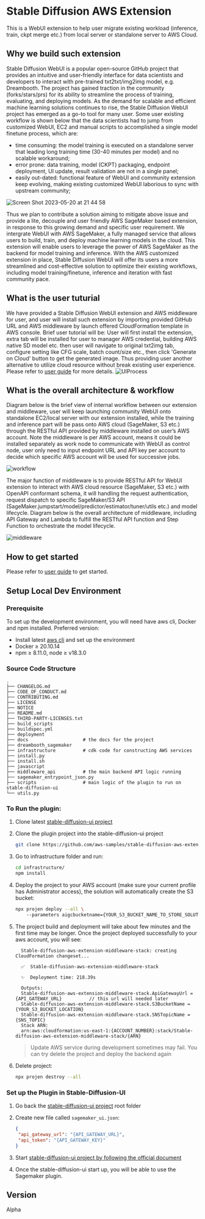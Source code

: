 # Stable Diffusion AWS Extension
This is a WebUI extension to help user migrate existing workload (inference, train, ckpt merge etc.) from local server or standalone server to AWS Cloud.

## Why we build such extension
Stable Diffusion WebUI is a popular open-source GitHub project that provides an intuitive and user-friendly interface for data scientists and developers to interact with pre-trained txt2txt/img2img model, e.g. Dreambooth. The project has gained traction in the community (forks/stars/prs) for its ability to streamline the process of training, evaluating, and deploying models. As the demand for scalable and efficient machine learning solutions continues to rise, the Stable Diffusion WebUI project has emerged as a go-to tool for many user.
Some user existing workflow is shown below that the data scientists had to jump from customized WebUI, EC2 and manual scripts to accomplished a single model finetune process, which are:
* time consuming: the model training is executed on a standalone server that leading long training time (30-40 minutes per model) and no scalable workaround;
* error prone: data training, model (CKPT) packaging, endpoint deployment, UI update, result validation are not in a single panel;
* easily out-dated: functional feature of WebUI and community extension keep evolving, making existing customized WebUI laborious to sync with upstream community;

![Screen Shot 2023-05-20 at 21 44 58](https://github.com/aws-samples/stable-diffusion-aws-extension/assets/23544182/08109af4-84b0-4055-bf19-b9e8344dba75)

Thus we plan to contribute a solution aiming to mitigate above issue and provide a lite, decouple and user friendly AWS SageMaker based extension, in response to this growing demand and specific user requirement. We intergrate WebUI with AWS SageMaker, a fully managed service that allows users to build, train, and deploy machine learning models in the cloud. This extension will enable users to leverage the power of AWS SageMaker as the backend for model training and inference. With the AWS customized extension in place, Stable Diffusion WebUI will offer its users a more streamlined and cost-effective solution to optimize their existing workflows, including model training/finetune, inference and iteration with fast community pace.

## What is the user tuturial
We have provided a Stable Diffusion WebUI extension and AWS middleware for user, and user will install such extension by importing provided GitHub URL and AWS middleware by launch offered CloudFormation template in AWS console.
Brief user tutorial will be: User will first install the extension, extra tab will be installed for user to manager AWS credential, building AWS native SD model etc. then user will navigate to original txt2img tab, configure setting like CFG scale, batch count/size etc., then click 'Generate on Cloud' button to get the generated image. Thus providing user another alternative to utilize cloud resource without break existing user experience. Please refer to [user guide](https://aws-samples.github.io/stable-diffusion-aws-extension/en/) for more details.
![UIProcess](https://github.com/aws-samples/stable-diffusion-aws-extension/assets/23544182/3c6961d0-e1f9-4bee-b370-892978063781)

## What is the overall architecture & workflow
Diagram below is the brief view of internal workflow between our extension and middleware, user will keep launching community WebUI onto standalone EC2/local server with our extension installed, while the training and inference part will be pass onto AWS cloud (SageMaker, S3 etc.) through the RESTful API provided by middleware installed on user’s AWS account. Note the middleware is per AWS account, means it could be installed separately as work node to communicate with WebUI as control node, user only need to input endpoint URL and API key per account to decide which specific AWS account will be used for successive jobs.

![workflow](https://github.com/aws-samples/stable-diffusion-aws-extension/assets/23544182/2781734c-d1fb-44c3-bc57-c0e78e128c4e)

The major function of middleware is to provide RESTful API for WebUI extension to interact with AWS cloud resource (SageMaker, S3 etc.) with OpenAPI conformant schema, it will handling the request authentication, request dispatch to specific SageMaker/S3 API (SageMaker.jumpstart/model/predictor/estimator/tuner/utils etc.) and model lifecycle.
Diagram below is the overall architecture of middleware, including API Gateway and Lambda to fulfill the RESTful API function and Step Function to orchestrate the model lifecycle.

![middleware](https://github.com/aws-samples/stable-diffusion-aws-extension/assets/23544182/be36c1f2-fd3d-45f2-8696-8658e4ee6f9d)

## How to get started
Please refer to [user guide](https://aws-samples.github.io/stable-diffusion-aws-extension/en/) to get started.

## Setup Local Dev Environment

### Prerequisite

To set up the development environment, you will need have aws cli, Docker and npm installed. Preferred version:

- Install latest [aws cli](https://docs.aws.amazon.com/cli/latest/userguide/cli-chap-welcome.html) and set up the environment
- Docker ≥ 20.10.14
- npm ≥ 8.11.0, node ≥ v18.3.0

### Source Code Structure

```
.
├── CHANGELOG.md
├── CODE_OF_CONDUCT.md
├── CONTRIBUTING.md
├── LICENSE
├── NOTICE
├── README.md
├── THIRD-PARTY-LICENSES.txt
├── build_scripts
├── buildspec.yml
├── deployment
├── docs                    # the docs for the project 
├── dreambooth_sagemaker 
├── infrastructure          # cdk code for constructing AWS services 
├── install.py 
├── install.sh
├── javascript
├── middleware_api          # the main backend API logic running 
├── sagemaker_entrypoint_json.py
├── scripts                 # main logic of the plugin to run on stable-diffusion-ui
└── utils.py
```

### To Run the plugin:

1. Clone latest [stable-diffusion-ui project](https://github.com/AUTOMATIC1111/stable-diffusion-webui)
2. Clone the plugin project into the stable-diffusion-ui project

   ```bash
   git clone https://github.com/aws-samples/stable-diffusion-aws-extension.git
   ```
   
3. Go to infrastructure folder and run:
   ```bash
   cd infrastructure/
   npm install
   ```
4. Deploy the project to your AWS account (make sure your current profile has Administrator access), the solution will automatically create the S3 bucket:

   ```bash
   npx projen deploy --all \  
       --parameters aigcbucketname={YOUR_S3_BUCKET_NAME_TO_STORE_SOLUTION_RUNTIME_DATA}
   ```

5. The project build and deployment will take about few minutes and the first time may be longer. Once the project deployed successfully to your aws account, you will see:

   ```text
     Stable-diffusion-aws-extension-middleware-stack: creating CloudFormation changeset...

     ✅  Stable-diffusion-aws-extension-middleware-stack
    
     ✨  Deployment time: 218.39s
    
     Outputs:
     Stable-diffusion-aws-extension-middleware-stack.ApiGatewayUrl = {API_GATEWAY_URL}          // this url will needed later 
     Stable-diffusion-aws-extension-middleware-stack.S3BucketName = {YOUR_S3_BUCKET_LOCATION}
     Stable-diffusion-aws-extension-middleware-stack.SNSTopicName = {SNS_TOPIC}
     Stack ARN:
     arn:aws:cloudformation:us-east-1:{ACCOUNT_NUMBER}:stack/Stable-diffusion-aws-extension-middleware-stack/{ARN}
   ```
   >    Update AWS service during development sometimes may fail. You can try
   >    delete the project and deploy the backend again
   
6. Delete project:

   ```bash
   npx projen destroy --all
   ```

### Set up the Plugin in Stable-Diffusion-UI

1. Go back the [stable-diffusion-ui project](https://github.com/AUTOMATIC1111/stable-diffusion-webui) root folder
2. Create new file called ```sagemaker_ui.json```:
   
   ```json
   {
    "api_gateway_url": "{API_GATEWAY_URL}", 
    "api_token": "{API_GATEWAY_KEY}"  
   }

   ```
3. Start [stable-diffusion-ui project by following the official document](https://github.com/AUTOMATIC1111/stable-diffusion-webui#installation-and-running) 
4. Once the stable-diffusion-ui start up, you will be able to use the Sagemaker plugin.

## Version
Alpha



